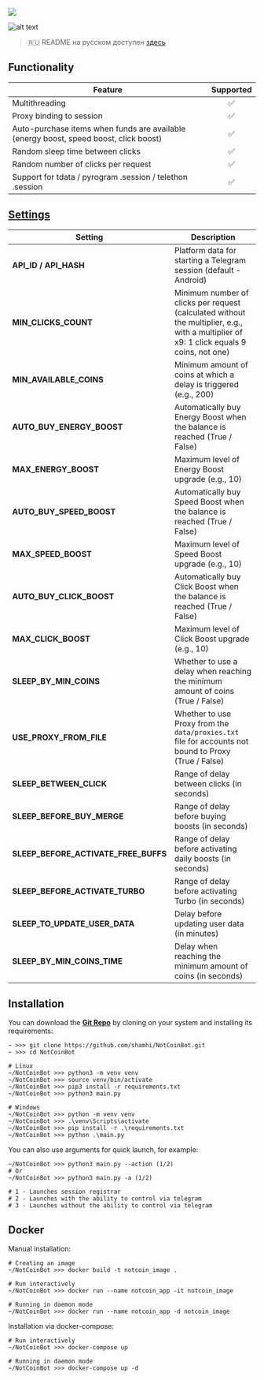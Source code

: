 [<img src="https://img.shields.io/badge/Telegram-%40Me-orange">](https://t.me/sho6ot)

![alt text](https://i.imgur.com/PDYwSJ9.png)

> 🇷🇺 README на русском доступен [здесь](README.md)

## Functionality  
| Feature                                            | Supported           |
|----------------------------------------------------|:-------------------:|
| Multithreading                                    | ✅  |
| Proxy binding to session                          | ✅  |
| Auto-purchase items when funds are available (energy boost, speed boost, click boost) | ✅  |
| Random sleep time between clicks                  | ✅  |
| Random number of clicks per request               | ✅  |
| Support for tdata / pyrogram .session / telethon .session | ✅  |


## [Settings](https://github.com/shamhi/NotCoinBot/blob/main/data/config.py)
| Setting                             | Description                                                                                                                                             |
|-------------------------------------|---------------------------------------------------------------------------------------------------------------------------------------------------------|
| **API_ID / API_HASH**               | Platform data for starting a Telegram session (default - Android)                                                                                       |
| **MIN_CLICKS_COUNT**                | Minimum number of clicks per request (calculated without the multiplier, e.g., with a multiplier of x9: 1 click equals 9 coins, not one)                |
| **MIN_AVAILABLE_COINS**             | Minimum amount of coins at which a delay is triggered (e.g., 200)                                                                                       |
| **AUTO_BUY_ENERGY_BOOST**           | Automatically buy Energy Boost when the balance is reached (True / False)                                                                               |
| **MAX_ENERGY_BOOST**                | Maximum level of Energy Boost upgrade (e.g., 10)                                                                                                        |
| **AUTO_BUY_SPEED_BOOST**            | Automatically buy Speed Boost when the balance is reached (True / False)                                                                                |
| **MAX_SPEED_BOOST**                 | Maximum level of Speed Boost upgrade (e.g., 10)                                                                                                         |
| **AUTO_BUY_CLICK_BOOST**            | Automatically buy Click Boost when the balance is reached (True / False)                                                                                |
| **MAX_CLICK_BOOST**                 | Maximum level of Click Boost upgrade (e.g., 10)                                                                                                         |
| **SLEEP_BY_MIN_COINS**              | Whether to use a delay when reaching the minimum amount of coins (True / False)                                                                         |
| **USE_PROXY_FROM_FILE**             | Whether to use Proxy from the `data/proxies.txt` file for accounts not bound to Proxy (True / False)                                                    |
| **SLEEP_BETWEEN_CLICK**             | Range of delay between clicks (in seconds)                                                                                                              |
| **SLEEP_BEFORE_BUY_MERGE**          | Range of delay before buying boosts (in seconds)                                                                                                        |
| **SLEEP_BEFORE_ACTIVATE_FREE_BUFFS**| Range of delay before activating daily boosts (in seconds)                                                                                              |
| **SLEEP_BEFORE_ACTIVATE_TURBO**     | Range of delay before activating Turbo (in seconds)                                                                                                     |
| **SLEEP_TO_UPDATE_USER_DATA**       | Delay before updating user data (in minutes)                                                                                                            |
| **SLEEP_BY_MIN_COINS_TIME**         | Delay when reaching the minimum amount of coins (in seconds)                                                                                            |

## Installation
You can download the [**Git Repo**](https://github.com/shamhi/NotCoinBot) by cloning on your system and installing its requirements:
```
~ >>> git clone https://github.com/shamhi/NotCoinBot.git 
~ >>> cd NotCoinBot

# Linux
~/NotCoinBot >>> python3 -m venv venv
~/NotCoinBot >>> source venv/bin/activate
~/NotCoinBot >>> pip3 install -r requirements.txt
~/NotCoinBot >>> python3 main.py

# Windows
~/NotCoinBot >>> python -m venv venv
~/NotCoinBot >>> .\venv\Scripts\activate
~/NotCoinBot >>> pip install -r .\requirements.txt
~/NotCoinBot >>> python .\main.py
```

You can also use arguments for quick launch, for example:
```
~/NotCoinBot >>> python3 main.py --action (1/2)
# Or
~/NotCoinBot >>> python3 main.py -a (1/2)

# 1 - Launches session registrar
# 2 - Launches with the ability to control via telegram
# 3 - Launches without the ability to control via telegram
```

## Docker
Manual installation:
```shell
# Creating an image
~/NotCoinBot >>> docker build -t notcoin_image .

# Run interactively
~/NotCoinBot >>> docker run --name notcoin_app -it notcoin_image

# Running in daemon mode
~/NotCoinBot >>> docker run --name notcoin_app -d notcoin_image
```

Installation via docker-compose:
```shell
# Run interactively
~/NotCoinBot >>> docker-compose up

# Running in daemon mode
~/NotCoinBot >>> docker-compose up -d
```
